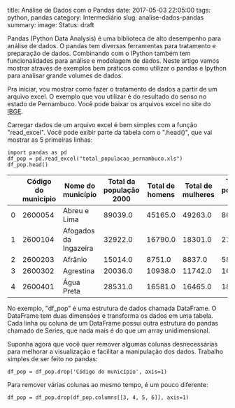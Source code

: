 title: Análise de Dados com o Pandas
date: 2017-05-03 22:05:00
tags: python, pandas
category: Intermediário
slug: analise-dados-pandas
summary:
image:
Status: draft

Pandas (Python Data Analysis) é uma biblioteca de alto desempenho para análise de dados. O pandas tem diversas ferramentas para tratamento e preparação de dados. Combinando com o IPython também tem funcionalidades para análise e modelagem de dados. Neste artigo vamos mostrar através de exemplos bem práticos como utilizar o pandas e Ipython para analisar grande volumes de dados.

Pra iniciar, vou mostrar como fazer o tratamento de dados a partir de um arquivo excel. O exemplo que vou utilizar é do resultado do senso no estado de Pernambuco. Você pode baixar os arquivos excel no site do [IBGE](http://www.ibge.gov.br/home/estatistica/populacao/censo2010/resultados_gerais_amostra/resultados_gerais_amostra_tab_xls.shtm).

Carregar dados de um arquivo excel é bem simples com a função "read_excel". Você pode exibir parte da tabela com o ".head()", que vai mostrar as 5 primeiras linhas:

    import pandas as pd
    df_pop = pd.read_excel("total_populacao_pernambuco.xls")
    df_pop.head()

|   | Código do município | Nome do município     | Total da população 2000 | Total de homens | Total de mulheres | Total da população urbana | Total da população rural | Total da população 2010 |
|---|---------------------|-----------------------|-------------------------|-----------------|-------------------|---------------------------|--------------------------|-------------------------|
| 0 | 2600054             | Abreu e Lima          | 89039.0                 | 45165.0         | 49263.0           | 86589.0                   | 7839.0                   | 94428.0                 |
| 1 | 2600104             | Afogados da Ingazeira | 32922.0                 | 16790.0         | 18301.0           | 27406.0                   | 7685.0                   | 35091.0                 |
| 2 | 2600203             | Afrânio               | 15014.0                 | 8751.0          | 8837.0            | 5859.0                    | 11729.0                  | 17588.0                 |
| 3 | 2600302             | Agrestina             | 20036.0                 | 10938.0         | 11742.0           | 16955.0                   | 5725.0                   | 22680.0                 |
| 4 | 2600401             | Água Preta            | 28531.0                 | 16581.0         | 16465.0           | 18708.0                   | 14338.0                  | 33046.0                 |

No exemplo, "df_pop" é uma estrutura de dados chamada DataFrame. O DataFrame tem duas dimensões e transforma os dados em uma tabela. Cada linha ou coluna de um DataFrame possui outra estrutura do pandas chamado de Series, que nada mais é do que um array unidimensional.

Suponha agora que você quer remover algumas colunas desnecessárias para melhorar a visualização e facilitar a manipulação dos dados. Trabalho simples de ser feito no pandas:

    df_pop = df_pop.drop('Código do município', axis=1)

Para remover várias colunas ao mesmo tempo, é um pouco diferente:

    df_pop = df_pop.drop(df_pop.columns[[3, 4, 5, 6]], axis=1)
